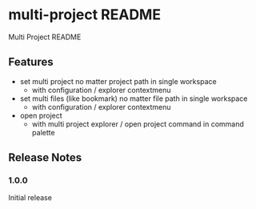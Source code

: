 # multi-project README

Multi Project README

## Features

- set multi project no matter project path in single workspace
  - with configuration / explorer contextmenu
- set multi files (like bookmark) no matter file path in single workspace
  - with configuration / explorer contextmenu
- open project
  - with multi project explorer / open project command in command palette

## Release Notes

### 1.0.0

Initial release
